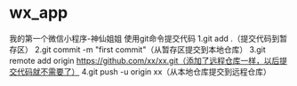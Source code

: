 # wx_app
我的第一个微信小程序-神仙姐姐
使用git命令提交代码
1.git add .（提交代码到暂存区）
2.git commit -m "first commit"（从暂存区提交到本地仓库）
3.git remote add origin https://github.com/xx/xx.git（添加了远程仓库一样，以后提交代码就不需要了）
4.git push -u origin xx（从本地仓库提交到远程仓库）
